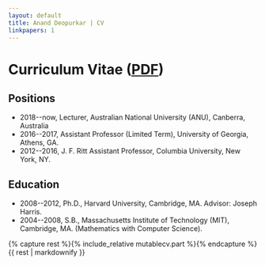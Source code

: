```yaml
---
layout: default
title: Anand Deopurkar | CV
linkpapers: 1       
---
```


# Curriculum Vitae ([PDF](cv.pdf))

## Positions

* 2018--now, Lecturer, Australian National University (ANU), Canberra, Australia
* 2016--2017, Assistant Professor (Limited Term), University of Georgia, Athens, GA.
* 2012--2016, J. F. Ritt Assistant Professor, Columbia University, New York, NY.

## Education

* 2008--2012, Ph.D., Harvard University, Cambridge, MA. Advisor: Joseph Harris.
* 2004--2008, S.B., Massachusetts Institute of Technology (MIT), Cambridge, MA. (Mathematics with Computer Science).

{% capture rest %}{% include_relative mutablecv.part %}{% endcapture %}
{{ rest | markdownify }}
